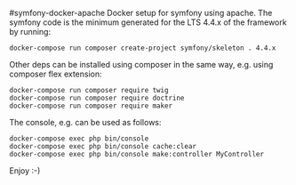 #symfony-docker-apache
Docker setup for symfony using apache. The symfony code is the minimum generated for the LTS 4.4.x of the framework by 
running:

    docker-compose run composer create-project symfony/skeleton . 4.4.x
    
Other deps can be installed using composer in the same way, e.g. using composer flex extension:

    docker-compose run composer require twig
    docker-compose run composer require doctrine
    docker-compose run composer require maker
    
The console, e.g. can be used as follows:

    docker-compose exec php bin/console
    docker-compose exec php bin/console cache:clear
    docker-compose exec php bin/console make:controller MyController
    
Enjoy :-)

